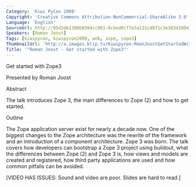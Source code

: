 ```yaml
---
Category: 'Kiwi PyCon 2009'
Copyright: 'Creative Commons Attribution-NonCommercial-ShareAlike 3.0'
Language: 'English'
SourceUrl: http://05d2db1380b6504cc981-8cbed8cf7e3a131cd8f1c3e383d10041.r93.cf2.rackcdn.com/kiwi-pycon-2009/127_roman-joost-get-started-with-zope3.flv
Speakers: [Roman Joost]
Tags: [kiwipycon, kiwipycon2009, web, zope, zope3]
ThumbnailUrl: 'http://a.images.blip.tv/Kiwipycon-RmanJoostGetStartedWithZope3461-131.jpg'
Title: '"Roman Joost - Get started with Zope3"'
---
```

Get started with Zope3

Presented by Roman Joost

Abstract

The talk introduces Zope 3, the main differences to Zope (2) and how to get
started.

Outline

The Zope application server exist for nearly a decade now. One of the biggest
changes to the Zope architecture was the rewrite of the framework and an
introduction of a component architecture. Zope 3 was born. The talk covers how
developers can bootstrap a Zope 3 project using buildout, what the differences
between Zope (2) and Zope 3 is, how views and models are created and
registered, how third party applications are used and how common pitfalls can
be avoided.

[VIDEO HAS ISSUES: Sound and video are poor. Slides are hard to read.]

